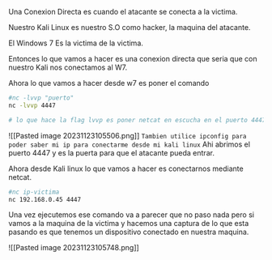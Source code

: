 Una Conexion Directa es cuando el atacante se conecta a la victima.

Nuestro Kali Linux es nuestro S.O como hacker, la maquina del atacante.

El Windows 7 Es la victima de la victima.

Entonces lo que vamos a hacer es una conexion directa que seria que con nuestro Kali nos conectamos al W7.

Ahora lo que vamos a hacer desde w7 es poner el comando

```sh
#nc -lvvp "puerto"
nc -lvvp 4447

# lo que hace la flag lvvp es poner netcat en escucha en el puerto 4447
```

![[Pasted image 20231123105506.png]]
`Tambien utilice ipconfig para poder saber mi ip para conectarme desde mi kali linux`
Ahi abrimos el puerto 4447 y es la puerta para que el atacante pueda entrar.

Ahora desde Kali linux lo que vamos a hacer es conectarnos mediante netcat.


```sh
#nc ip-victima
nc 192.168.0.45 4447
```

Una vez ejecutemos ese comando va a parecer que no paso nada pero si vamos a la maquina de la victima y hacemos una captura de lo que esta pasando es que tenemos un dispositivo conectado en nuestra maquina.

![[Pasted image 20231123105748.png]]
